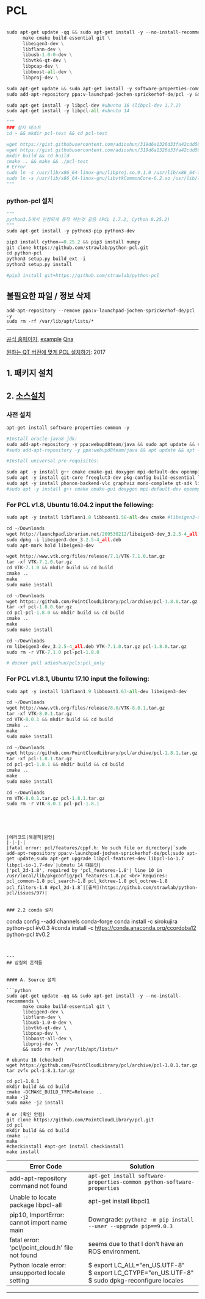 # PCL 



```python

sudo apt-get update -qq && sudo apt-get install -y --no-install-recommends \
      make cmake build-essential git \
      libeigen3-dev \
      libflann-dev \
      libusb-1.0-0-dev \
      libvtk6-qt-dev \
      libpcap-dev \
      libboost-all-dev \
      libproj-dev \

sudo apt-get update && sudo apt-get install -y software-properties-common git
sudo add-apt-repository ppa:v-launchpad-jochen-sprickerhof-de/pcl -y && sudo apt-get update 

sudo apt-get install -y libpcl-dev #ubuntu 16 (libpcl-dev 1.7.2)
sudo apt-get install -y libpcl-all #ubnutu 14

"""
### 설치 테스트 
cd ~ && mkdir pcl-test && cd pcl-test

wget https://gist.githubusercontent.com/adioshun/319d6a1326d33fa42cdd56833c3ef560/raw/e10d3502ddcd871f9d6b7b57d176b17d52de5571/CMakeLists.txt 
wget https://gist.githubusercontent.com/adioshun/319d6a1326d33fa42cdd56833c3ef560/raw/e10d3502ddcd871f9d6b7b57d176b17d52de5571/main.cpp
mkdir build && cd build
cmake .. && make && ./pcl-test
# Error 
sudo ln -s /usr/lib/x86_64-linux-gnu/libproj.so.9.1.0 /usr/lib/x86_64-linux-gnu/libproj.so
sudo ln -s /usr/lib/x86_64-linux-gnu/libvtkCommonCore-6.2.so /usr/lib/libvtkproj4.so
"""
```


### python-pcl 설치 

```python
"""
python3.5에서 안정되게 동작 하는것 같음 (PCL 1.7.2, Cython 0.25.2)
"""
sudo apt-get install -y python3-pip python3-dev

pip3 install cython==0.25.2 && pip3 install numpy
git clone https://github.com/strawlab/python-pcl.git
cd python-pcl
python3 setup.py build_ext -i
python3 setup.py install

#pip3 install git+https://github.com/strawlab/python-pcl
```

## 불필요한 파일 / 정보 삭제 

```
add-apt-repository --remove ppa:v-launchpad-jochen-sprickerhof-de/pcl -y 
sudo rm -rf /var/lib/apt/lists/*
```


---

[공식 홈페이지](http://strawlab.github.io/python-pcl/), [example](https://github.com/strawlab/python-pcl/tree/master/examples) [Qna](https://www.bountysource.com/teams/strawlab/issues?tracker_ids=658709)

[원하는 QT 버전에 맞게 PCL 설치하기](http://jinyongjeong.github.io/2017/01/09/pcl_install_with_qt5/): 2017


## 1. 패키지 설치 



## 2. [소스설치](https://askubuntu.com/questions/916260/how-to-install-point-cloud-library-v1-8-pcl-1-8-0-on-ubuntu-16-04-2-lts-for)


### 사전 설치

```python
apt-get install software-properties-common -y

#Install oracle-java8-jdk:
sudo add-apt-repository -y ppa:webupd8team/java && sudo apt update && sudo apt -y install oracle-java8-installer
#sudo add-apt-repository -y ppa:webupd8team/java && apt update && apt -y install oracle-java8-installer

#Install universal pre-requisites:

sudo apt -y install g++ cmake cmake-gui doxygen mpi-default-dev openmpi-bin openmpi-common libusb-1.0-0-dev libqhull* libusb-dev libgtest-dev
sudo apt -y install git-core freeglut3-dev pkg-config build-essential libxmu-dev libxi-dev libphonon-dev libphonon-dev phonon-backend-gstreamer
sudo apt -y install phonon-backend-vlc graphviz mono-complete qt-sdk libflann-dev  
#sudo apt -y install g++ cmake cmake-gui doxygen mpi-default-dev openmpi-bin openmpi-common libusb-1.0-0-dev libqhull* libusb-dev libgtest-dev git-core freeglut3-dev pkg-config build-essential libxmu-dev libxi-dev libphonon-dev libphonon-dev phonon-backend-gstreamer phonon-backend-vlc graphviz mono-complete qt-sdk libflann-dev  
```   

### For PCL v1.8, Ubuntu 16.04.2 input the following:

```python
sudo apt -y install libflann1.8 libboost1.58-all-dev cmake #libeigen3-dev (아래에서 dpkg로 설치)

cd ~/Downloads
wget http://launchpadlibrarian.net/209530212/libeigen3-dev_3.2.5-4_all.deb
sudo dpkg -i libeigen3-dev_3.2.5-4_all.deb
sudo apt-mark hold libeigen3-dev

wget http://www.vtk.org/files/release/7.1/VTK-7.1.0.tar.gz
tar -xf VTK-7.1.0.tar.gz
cd VTK-7.1.0 && mkdir build && cd build
cmake ..
make                                                                   
sudo make install

cd ~/Downloads
wget https://github.com/PointCloudLibrary/pcl/archive/pcl-1.8.0.tar.gz
tar -xf pcl-1.8.0.tar.gz
cd pcl-pcl-1.8.0 && mkdir build && cd build
cmake ..
make
sudo make install

cd ~/Downloads
rm libeigen3-dev_3.2.5-4_all.deb VTK-7.1.0.tar.gz pcl-1.8.0.tar.gz
sudo rm -r VTK-7.1.0 pcl-pcl-1.8.0

# docker pull adioshun/pcls:pcl_only

```

### For PCL v1.8.1, Ubuntu 17.10 input the following:

```python
sudo apt -y install libflann1.9 libboost1.63-all-dev libeigen3-dev

cd ~/Downloads
wget http://www.vtk.org/files/release/8.0/VTK-8.0.1.tar.gz
tar -xf VTK-8.0.1.tar.gz
cd VTK-8.0.1 && mkdir build && cd build
cmake ..
make                                                                   
sudo make install

cd ~/Downloads
wget https://github.com/PointCloudLibrary/pcl/archive/pcl-1.8.1.tar.gz
tar -xf pcl-1.8.1.tar.gz
cd pcl-pcl-1.8.1 && mkdir build && cd build
cmake ..
make
sudo make install

cd ~/Downloads
rm VTK-8.0.1.tar.gz pcl-1.8.1.tar.gz
sudo rm -r VTK-8.0.1 pcl-pcl-1.8.1
```



```




|에러코드|해결책|원인|
|-|-|-|
|fatal error: pcl/features/cppf.h: No such file or directory|`sudo add-apt-repository ppa:v-launchpad-jochen-sprickerhof-de/pcl;sudo apt-get update;sudo apt-get upgrade libpcl-features-dev libpcl-io-1.7 libpcl-io-1.7-dev`|ubnutu 14 떄문인|
|'pcl_2d-1.8', required by 'pcl_features-1.8'| line 10 in /usr/local/lib/pkgconfig/pcl_features-1.8.pc <br>`Requires: pcl_common-1.8 pcl_search-1.8 pcl_kdtree-1.8 pcl_octree-1.8 pcl_filters-1.8 #pcl_2d-1.8`|[출처](https://github.com/strawlab/python-pcl/issues/97)|


### 2.2 conda 설치

```
conda config --add channels conda-forge
conda install -c sirokujira python-pcl #v0.3
#conda install -c https://conda.anaconda.org/ccordoba12 python-pcl  #v0.2
```


---
## 삽질의 흔적들 


#### A. Source 설치 

```python 
sudo apt-get update -qq && sudo apt-get install -y --no-install-recommends \
      make cmake build-essential git \
      libeigen3-dev \
      libflann-dev \
      libusb-1.0-0-dev \
      libvtk6-qt-dev \
      libpcap-dev \
      libboost-all-dev \
      libproj-dev \
      && sudo rm -rf /var/lib/apt/lists/*

# ubuntu 16 (checked) 
wget https://github.com/PointCloudLibrary/pcl/archive/pcl-1.8.1.tar.gz
tar zvfx pcl-1.8.1.tar.gz

cd pcl-1.8.1
mkdir build && cd build
cmake -DCMAKE_BUILD_TYPE=Release ..
make -j2
sudo make -j2 install
 
# or (확인 안됨)
git clone https://github.com/PointCloudLibrary/pcl.git
cd pcl
mkdir build && cd build
cmake ..
make
#checkinstall #apt-get install checkinstall
make install 
```





|Error Code | Solution|
|-|-|
|add-apt-repository command not found | `apt-get install software-properties-common python-software-properties`|
|Unable to locate package libpcl-all|apt-get install libpcl1|
|pip10, ImportError: cannot import name main|Downgrade: `python2 -m pip install --user --upgrade pip==9.0.3`|
|fatal error: 'pcl/point_cloud.h' file not found |seems due to that I don’t have an ROS environment.|
|Python locale error: unsupported locale setting|$ export LC_ALL="en_US.UTF-8"<br>$ export LC_CTYPE="en_US.UTF-8"<br>$ sudo dpkg-reconfigure locales|










---










